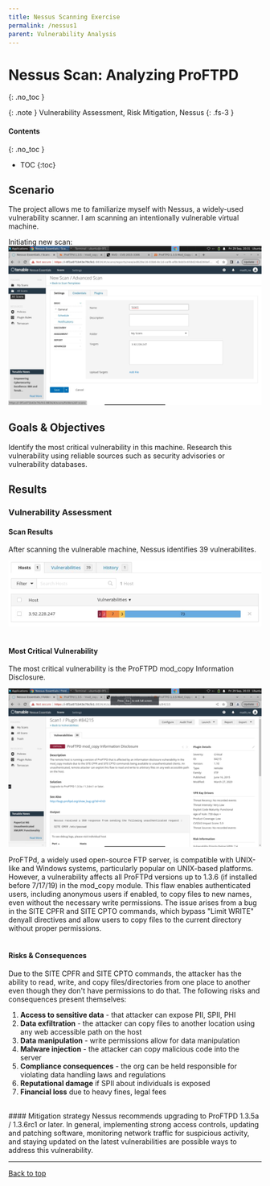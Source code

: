 ```yaml
---
title: Nessus Scanning Exercise
permalink: /nessus1
parent: Vulnerability Analysis
---
```

# Nessus Scan: Analyzing ProFTPD 
{: .no_toc }

{: .note }
Vulnerability Assessment, Risk Mitigation, Nessus
{: .fs-3 }

#### Contents
{: .no_toc }
- TOC
{:toc}

## Scenario
The project allows me to familiarize myself with Nessus, a widely-used vulnerability scanner. I am scanning an intentionally vulnerable virtual machine.

Initiating new scan:
![](/assets/images/nessus1/scansetup.png)

## Goals & Objectives
Identify the most critical vulnerability in this machine. Research this vulnerability using reliable sources such as security advisories or vulnerability databases.

## Results

### Vulnerability Assessment

#### Scan Results
After scanning the vulnerable machine, Nessus identifies 39 vulnerabilites.

![](/assets/images/nessus1/scanresults.png)
<br>
<br>
#### Most Critical Vulnerability
The most critical vulnerability is the ProFTPD mod_copy Information Disclosure.

![](/assets/images/nessus1/vuln_proftpd.png)

ProFTPd, a widely used open-source FTP server, is compatible with UNIX-like and Windows systems, particularly popular on UNIX-based platforms. However, a vulnerability affects all ProFTPd versions up to 1.3.6 (if installed before 7/17/19) in the mod_copy module. This flaw enables authenticated users, including anonymous users if enabled, to copy files to new names, even without the necessary write permissions. The issue arises from a bug in the SITE CPFR and SITE CPTO commands, which bypass "Limit WRITE" denyall directives and allow users to copy files to the current directory without proper permissions.
<br>
<br>
#### Risks & Consequences
Due to the SITE CPFR and SITE CPTO commands, the attacker has the ability to read, write, and copy files/directories from one place to another even though they don't have permissions to do that. The following risks and consequences present themselves:

1. **Access to sensitive data** - that attacker can expose PII, SPII, PHI
2. **Data exfiltration** - the attacker can copy files to another location using any web accessible path on the host
3. **Data manipulation** - write permissions allow for data manipulation
4. **Malware injection** - the attacker can copy malicious code into the server
5. **Compliance consequences** - the org can be held responsible for violating data handling laws and regulations
6. **Reputational damage** if SPII about individuals is exposed
7. **Financial loss** due to heavy fines, legal fees

<br>
#### Mitigation strategy
Nessus recommends upgrading to ProFTPD 1.3.5a / 1.3.6rc1 or later. In general, implementing strong access controls, updating and patching software, monitoring network traffic for suspicious activity, and staying updated on the latest vulnerabilities are possible ways to address this vulnerability.

---

<a href="#top" id="back-to-top">Back to top</a>